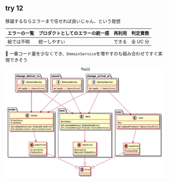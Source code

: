## try 12
移譲するならエラーまで任せれば良いじゃん、という発想

エラーの一覧 | プロダクトとしてのエラーの統一感 | 再利用 | 判定責務
:--          | :--                              | :--    | :--     
絵では不明   | 統一しやすい                     | できる | 全 UC 分

:thinking: 一番コード量を少なくでき、`DomainService`を増やすのも組み合わせですぐ実現できそう

![image](./Try12.png)


